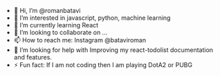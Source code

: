 - 👋 Hi, I’m @romanbatavi
- 👀 I’m interested in javascript, python, machine learning
- 🌱 I’m currently learning React
- 💞️ I’m looking to collaborate on ...
- 📫 How to reach me: Instagram @bataviroman
- 🤔 I’m looking for help with Improving my react-todolist documentation and features.
- ⚡ Fun fact: If I am not coding then I am playing DotA2 or PUBG

<!---
romanbatavi/romanbatavi is a ✨ special ✨ repository because its `README.md` (this file) appears on your GitHub profile.
You can click the Preview link to take a look at your changes.
--->
